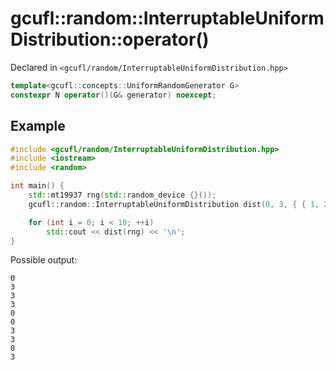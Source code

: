 # gcufl::random::InterruptableUniformDistribution<N>::operator()
Declared in `<gcufl/random/InterruptableUniformDistribution.hpp>`
```cpp
template<gcufl::concepts::UniformRandomGenerator G>
constexpr N operator()(G& generator) noexcept;
```
## Example
```cpp
#include <gcufl/random/InterruptableUniformDistribution.hpp>
#include <iostream>
#include <random>

int main() {
	std::mt19937 rng(std::random_device {}());
	gcufl::random::InterruptableUniformDistribution dist(0, 3, { { 1, 2 } });

	for (int i = 0; i < 10; ++i)
		std::cout << dist(rng) << '\n';
}
```
Possible output:
```
0
3
3
3
0
0
3
3
0
3
```